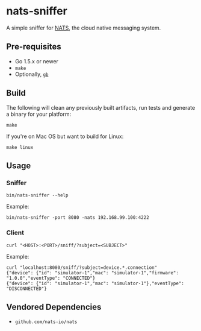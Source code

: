# nats-sniffer
A simple sniffer for [NATS](https://nats.io), the cloud native messaging system.

## Pre-requisites

* Go 1.5.x or newer
* `make`
* Optionally, [`gb`](http://getgb.io)

## Build

The following will clean any previously built artifacts, run tests and generate a binary for your platform:
```
make
```

If you're on Mac OS but want to build for Linux:
```
make linux
```

## Usage

### Sniffer

```
bin/nats-sniffer --help
```

Example:
```
bin/nats-sniffer -port 8080 -nats 192.168.99.100:4222
```

### Client

```
curl "<HOST>:<PORT>/sniff/?subject=<SUBJECT>"
```

Example:
```
curl "localhost:8080/sniff/?subject=device.*.connection"
{"device": {"id": "simulator-1","mac": "simulator-1","firmware": "1.0.0","eventType": "CONNECTED"}
{"device": {"id": "simulator-1","mac": "simulator-1"},"eventType": "DISCONNECTED"}
```

## Vendored Dependencies

* `github.com/nats-io/nats`
